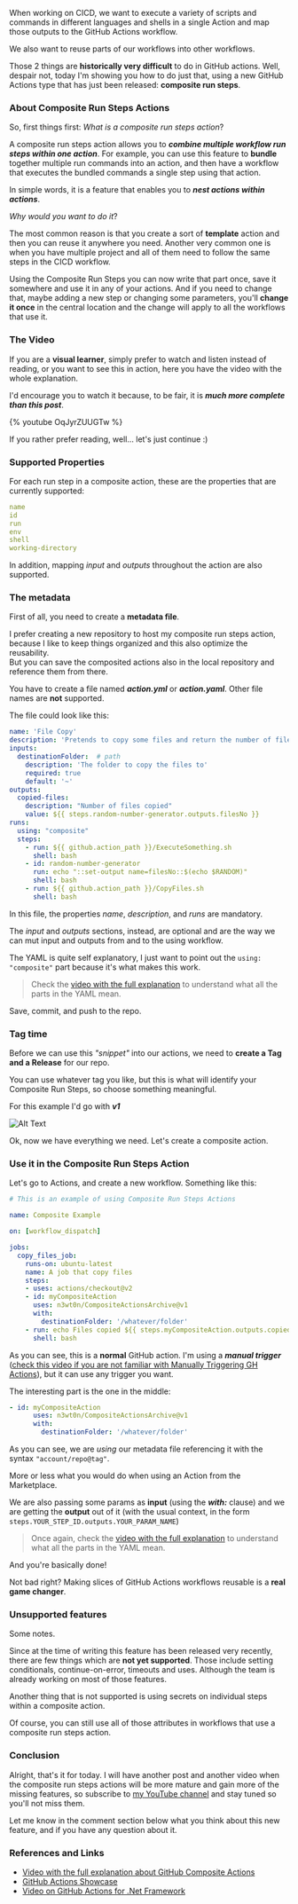 When working on CICD, we want to execute a variety of scripts and commands in different languages and shells in a single Action and map those outputs to the GitHub Actions workflow.

We also want to reuse parts of our workflows into other workflows.

Those 2 things are __historically very difficult__ to do in GitHub actions. Well, despair not, today I'm showing you how to do just that, using a new GitHub Actions type that has just been released: __composite run steps__.

### About Composite Run Steps Actions

So, first things first: _What is a composite run steps action_?

A composite run steps action allows you to ___combine multiple workflow run steps within one action___. For example, you can use this feature to __bundle__ together multiple run commands into an action, and then have a workflow that executes the bundled commands a single step using that action.

In simple words, it is a feature that enables you to ___nest actions within actions___.

_Why would you want to do it_?

The most common reason is that you create a sort of __template__ action and then you can reuse it anywhere you need. Another very common one is when you have multiple project and all of them need to follow the same steps in the CICD workflow.

Using the Composite Run Steps you can now write that part once, save it somewhere and use it in any of your actions. And if you need to change that, maybe adding a new step or changing some parameters, you'll __change it once__ in the central location and the change will apply to all the workflows that use it.

### The Video

If you are a __visual learner__, simply prefer to watch and listen instead of reading, or you want to see this in action, here you have the video with the whole explanation.

I'd encourage you to watch it because, to be fair, it is ___much more complete than this post___.

{% youtube OqJyrZUUGTw %}

If you rather prefer reading, well... let's just continue :)

### Supported Properties

For each run step in a composite action, these are the properties that are currently supported:

```yaml
name  
id  
run  
env  
shell  
working-directory  
```

In addition, mapping _input_ and _outputs_ throughout the action are also supported.

### The metadata

First of all, you need to create a __metadata file__.

I prefer creating a new repository to host my composite run steps action, because I like to keep things organized and this also optimize the reusability.  
But you can save the composited actions also in the local repository and reference them from there.

You have to create a file named ___action.yml___ or ___action.yaml___. Other file names are __not__ supported.

The file could look like this:

```yaml
name: 'File Copy'
description: 'Pretends to copy some files and return the number of files copied'
inputs:
  destinationFolder:  # path
    description: 'The folder to copy the files to'
    required: true
    default: '~'
outputs:
  copied-files: 
    description: "Number of files copied"
    value: ${{ steps.random-number-generator.outputs.filesNo }}
runs:
  using: "composite"
  steps: 
    - run: ${{ github.action_path }}/ExecuteSomething.sh
      shell: bash
    - id: random-number-generator
      run: echo "::set-output name=filesNo::$(echo $RANDOM)"
      shell: bash
    - run: ${{ github.action_path }}/CopyFiles.sh
      shell: bash
```

In this file, the properties _name_, _description_, and _runs_ are mandatory.

The _input_ and _outputs_ sections, instead, are optional and are the way we can mut input and outputs from and to the using workflow.

The YAML is quite self explanatory, I just want to point out the `using: "composite"` part because it's what makes this work.

> Check the [video with the full explanation](https://youtu.be/OqJyrZUUGTw) to understand what all the parts in the YAML mean.

Save, commit, and push to the repo.

### Tag time

Before we can use this _"snippet"_ into our actions, we need to __create a Tag and a Release__ for our repo.

You can use whatever tag you like, but this is what will identify your Composite Run Steps, so choose something meaningful.

For this example I'd go with ___v1___

![Alt Text](https://dev-to-uploads.s3.amazonaws.com/i/no3r0n9kgfzqhklq939u.png)

Ok, now we have everything we need. Let's create a composite action.

### Use it in the Composite Run Steps Action

Let's go to Actions, and create a new workflow. Something like this:

```yaml
# This is an example of using Composite Run Steps Actions

name: Composite Example

on: [workflow_dispatch]

jobs:
  copy_files_job:
    runs-on: ubuntu-latest
    name: A job that copy files
    steps:
    - uses: actions/checkout@v2
    - id: myCompositeAction
      uses: n3wt0n/CompositeActionsArchive@v1 
      with:
        destinationFolder: '/whatever/folder'
    - run: echo Files copied ${{ steps.myCompositeAction.outputs.copied-files }} 
      shell: bash

```

As you can see, this is a __normal__ GitHub action. I'm using a ___manual trigger___ ([check this video if you are not familiar with Manually Triggering GH Actions](https://youtu.be/uNYDgUBClYY)), but it can use any trigger you want.

The interesting part is the one in the middle:

```yaml
- id: myCompositeAction
      uses: n3wt0n/CompositeActionsArchive@v1 
      with:
        destinationFolder: '/whatever/folder'
```

As you can see, we are _using_ our metadata file referencing it with the syntax `"account/repo@tag"`.

More or less what you would do when using an Action from the Marketplace.

We are also passing some params as __input__ (using the ___with:___ clause) and we are getting the __output__ out of it (with the usual context, in the form `steps.YOUR_STEP_ID.outputs.YOUR_PARAM_NAME`)

> Once again, check the [video with the full explanation](https://youtu.be/OqJyrZUUGTw) to understand what all the parts in the YAML mean.

And you're basically done!

Not bad right? Making slices of GitHub Actions workflows reusable is a __real game changer__.

### Unsupported features

Some notes.

Since at the time of writing this feature has been released very recently, there are few things which are __not yet supported__. Those include setting conditionals, continue-on-error, timeouts and uses. Although the team is already working on most of those features.

Another thing that is not supported is using secrets on individual steps within a composite action.

Of course, you can still use all of those attributes in workflows that use a composite run steps action.

### Conclusion

Alright, that's it for today. I will have another post and another video when the composite run steps actions will be more mature and gain more of the missing features, so subscribe to [my YouTube channel](https://www.youtube.com/CoderDave?sub_confirmation=1) and stay tuned so you'll not miss them.

Let me know in the comment section below what you think about this new feature, and if you have any question about it.

### References and Links

- [Video with the full explanation about GitHub Composite Actions](https://youtu.be/OqJyrZUUGTw)
- [GitHub Actions Showcase](https://youtu.be/msCWg2F4sck)
- [Video on GitHub Actions for .Net Framework](https://youtu.be/g8tdrB3kbDU)